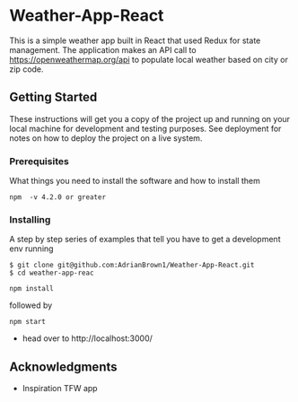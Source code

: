 # Weather-App-React
This is a simple weather app built in React that used Redux for state management. The application makes an API call to https://openweathermap.org/api to populate local weather based on city or zip code.

## Getting Started
These instructions will get you a copy of the project up and running on your local machine for development and testing purposes. See deployment for notes on how to deploy the project on a live system.

### Prerequisites

What things you need to install the software and how to install them

```
npm  -v 4.2.0 or greater
```

### Installing

A step by step series of examples that tell you have to get a development env running

```
$ git clone git@github.com:AdrianBrown1/Weather-App-React.git
$ cd weather-app-reac
```

```
npm install
```

followed by 

```
npm start
```

* head over to http://localhost:3000/

## Acknowledgments

* Inspiration TFW app 


